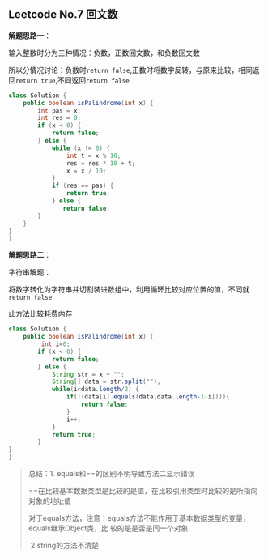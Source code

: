 ## 								Leetcode No.7 回文数

**解题思路一**：

输入整数时分为三种情况：负数，正数回文数，和负数回文数

所以分情况讨论：负数时`return false`,正数时将数字反转，与原来比较，相同返回`return true`,不同返回`return false`

```java
class Solution {
    public boolean isPalindrome(int x) {
        int pas = x;
        int res = 0;
        if (x < 0) {
            return false;
        } else {
            while (x != 0) {
                int t = x % 10;
                res = res * 10 + t;
                x = x / 10;
            }
            if (res == pas) {
                return true;
            } else {
               return false;
        }
    }
}
}
```

**解题思路二**：

字符串解题：

将数字转化为字符串并切割装进数组中，利用循环比较对应位置的值，不同就`return false`

此方法比较耗费内存



```java
class Solution {
    public boolean isPalindrome(int x) {
         int i=0;
        if (x < 0) {
            return false;
        } else {
            String str = x + "";
            String[] data = str.split("");
            while(i<data.length/2) {
                if(!(data[i].equals(data[data.length-1-i]))){
                    return false;
                }
                i++;
            }
            return true;
        }
}
}
```

> 总结：1. equals和==的区别不明导致方法二显示错误
>
> ​		        ==在比较基本数据类型是比较的是值，在比较引用类型时比较的是所指向对象的地址值
>
> ​				对于equals方法，注意：equals方法不能作用于基本数据类型的变量，equals继承Object类，比				较的是是否是同一个对象	
>
> ​			2.string的方法不清楚			

